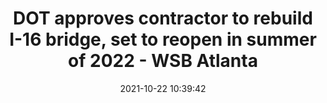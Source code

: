 ---
"title": "DOT approves contractor to rebuild I-16 bridge, set to reopen in summer of 2022 - WSB Atlanta"
"date": "2021-10-22 10:39:42"
"feed_name": "GOOGLENEWSCONSTRUCTION"
"feed_website": "https://news.google.com/search?q=construction%2Bincident&hl=en-US&gl=US&ceid=US:en"
"feed_rss": "https://news.google.com/rss/search?q=construction%2Bincident&hl=en-US&gl=US&ceid=US:en"
"link": "https://www.wsbtv.com/news/local/dot-approves-contractor-rebuild-i-16-bridge-set-reopen-summer-2022/X6LHHCYX2ZBNHERXKIE3TCUGSA/"
"source": "{'href': 'https://www.wsbtv.com', 'title': 'WSB Atlanta'}"
"file": "_posts/2021-1-1-019311719c7cbaeea98055a2d27a4f3dc47cc0c3.md"
"accident": "0"
"drilling": "0"
"represented_by": "0"
"dead": "0"
"injured": "0"
"arrested": "0"
"place": "unknown place"
"where": "unknown site"
"causes": "unknown"
"place_uri": "unknown place"
---